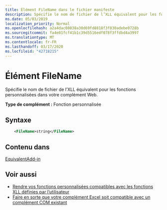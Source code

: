 ```yaml
---
title: Élément FileName dans le fichier manifeste
description: Spécifie le nom de fichier de l’XLL équivalent pour les fonctions personnalisées dans votre complément Web.
ms.date: 05/03/2019
localization_priority: Normal
ms.openlocfilehash: a2a4dac08038a30d69fd8818f3f030adebe0728b
ms.sourcegitcommit: fa4e81fcf41b1c39d5516edf078f3ffdbd4a3997
ms.translationtype: MT
ms.contentlocale: fr-FR
ms.lasthandoff: 03/17/2020
ms.locfileid: "42718215"
---
```

# <a name="filename-element"></a>Élément FileName

Spécifie le nom de fichier de l’XLL équivalent pour les fonctions personnalisées dans votre complément Web.

**Type de complément :** Fonction personnalisée

## <a name="syntax"></a>Syntaxe

```XML
    <FileName>string</FileName>  
```

## <a name="contained-in"></a>Contenu dans

[EquivalentAdd-in](equivalentaddin.md)


## <a name="see-also"></a>Voir aussi

- [Rendre vos fonctions personnalisées compatibles avec les fonctions XLL définies par l’utilisateur](../../excel/make-custom-functions-compatible-with-xll-udf.md)
- [Faire en sorte que votre complément Excel soit compatible avec un complément COM existant](../../develop/make-office-add-in-compatible-with-existing-com-add-in.md)